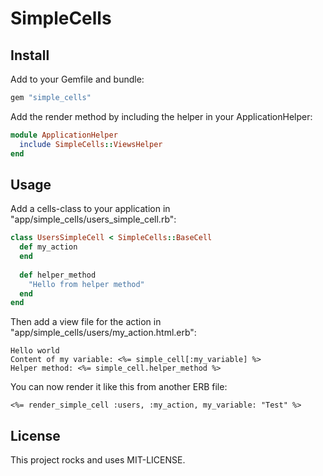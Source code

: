 # SimpleCells

## Install

Add to your Gemfile and bundle:
```ruby
gem "simple_cells"
```

Add the render method by including the helper in your ApplicationHelper:
```ruby
module ApplicationHelper
  include SimpleCells::ViewsHelper
end
```

## Usage

Add a cells-class to your application in "app/simple_cells/users_simple_cell.rb":
```ruby
class UsersSimpleCell < SimpleCells::BaseCell
  def my_action
  end
  
  def helper_method
    "Hello from helper method"
  end
end
```

Then add a view file for the action in "app/simple_cells/users/my_action.html.erb":
```erb
Hello world
Content of my variable: <%= simple_cell[:my_variable] %>
Helper method: <%= simple_cell.helper_method %>
```

You can now render it like this from another ERB file:
```erb
<%= render_simple_cell :users, :my_action, my_variable: "Test" %>
```

## License

This project rocks and uses MIT-LICENSE.
